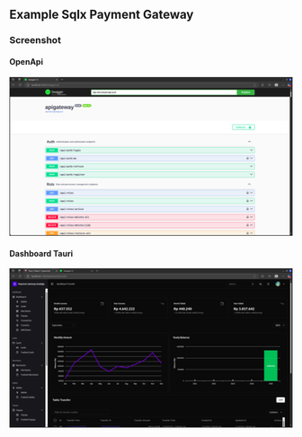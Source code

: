 ## Example Sqlx Payment Gateway



### Screenshot

#### OpenApi

<img src="./images/swagger-ui.png" alt="hello" />


#### Dashboard Tauri

<img src="./images/example-dashboard.png" alt="tauri" />
